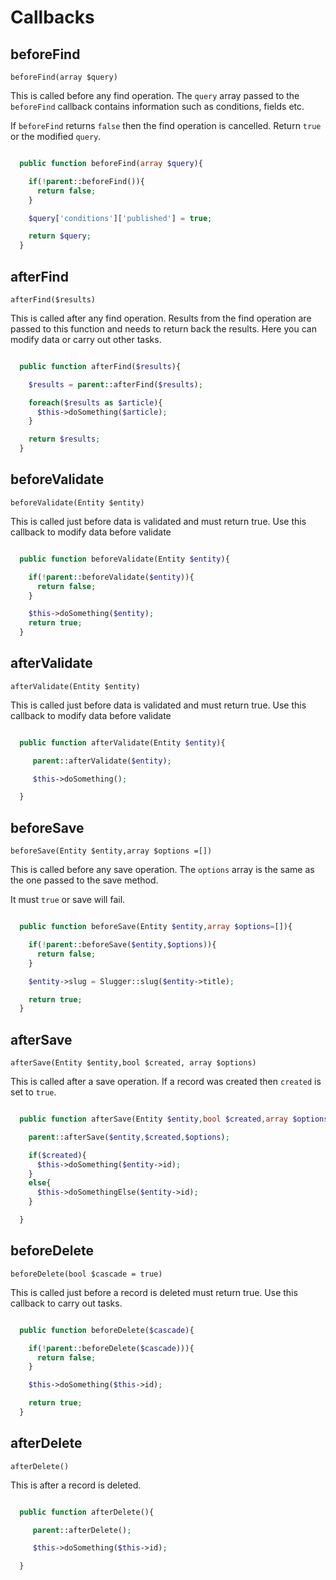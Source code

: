 # Callbacks

## beforeFind
`beforeFind(array $query)`

This is called before any find operation. The `query` array passed to the `beforeFind` callback contains information such as conditions, fields etc.

If `beforeFind` returns `false` then the find operation is cancelled.  Return `true` or the modified `query`.

```php

  public function beforeFind(array $query){

    if(!parent::beforeFind()){
      return false;
    }

    $query['conditions']['published'] = true;

    return $query;
  }

```

## afterFind
`afterFind($results)`

This is called after any find operation. Results from the find operation are passed to this function and needs to return back the results. Here you can modify data or carry out other tasks.

```php

  public function afterFind($results){

    $results = parent::afterFind($results);

    foreach($results as $article){
      $this->doSomething($article);
    }

    return $results;
  }

```

## beforeValidate
`beforeValidate(Entity $entity)`

This is called just before data is validated and must return true. Use this callback to modify data before validate

```php

  public function beforeValidate(Entity $entity){

    if(!parent::beforeValidate($entity)){
      return false;
    }

    $this->doSomething($entity);
    return true;
  }

```

## afterValidate
`afterValidate(Entity $entity)`

This is called just before data is validated and must return true. Use this callback to modify data before validate

```php

  public function afterValidate(Entity $entity){

     parent::afterValidate($entity);

     $this->doSomething();

  }

```


## beforeSave
`beforeSave(Entity $entity,array $options =[])`

This is called before any save operation. The `options` array is the same as the one passed to the save method.

It must `true` or save will fail.

```php

  public function beforeSave(Entity $entity,array $options=[]){

    if(!parent::beforeSave($entity,$options)){
      return false;
    }

    $entity->slug = Slugger::slug($entity->title);

    return true;
  }

```

## afterSave
`afterSave(Entity $entity,bool $created, array $options)`

This is called after a save operation. If a record was created then `created` is set to `true`.

```php

  public function afterSave(Entity $entity,bool $created,array $options =[]){

    parent::afterSave($entity,$created,$options);

    if($created){
      $this->doSomething($entity->id);
    }
    else{
      $this->doSomethingElse($entity->id);
    }

  }

```


## beforeDelete
`beforeDelete(bool $cascade = true)`

This is called just before a record is deleted must return true. Use this callback to carry out tasks.

```php

  public function beforeDelete($cascade){

    if(!parent::beforeDelete($cascade))){
      return false;
    }

    $this->doSomething($this->id);

    return true;
  }

```

## afterDelete
`afterDelete()`

This is after a record is deleted.

```php

  public function afterDelete(){

     parent::afterDelete();

     $this->doSomething($this->id);

  }

```
